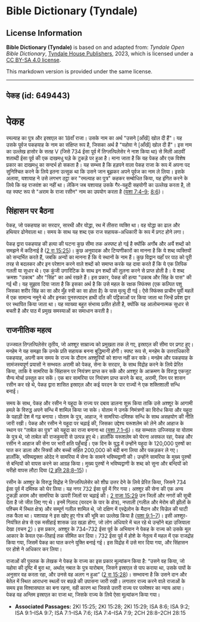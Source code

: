 # Bible Dictionary (Tyndale)

## License Information

**Bible Dictionary (Tyndale)** is based on and adapted from: _Tyndale Open Bible Dictionary_, [Tyndale House Publishers](https://tyndaleopenresources.com/), 2023, which is licensed under a [CC BY-SA 4.0 license](https://creativecommons.org/licenses/by-sa/4.0/legalcode.en).

This markdown version is provided under the same license.



--------------------------------

## पेकह (id: 649443)

पेकह
====

रमल्याह का पुत्र और इस्राएल का 18वाँ राजा। उसके नाम का अर्थ "उसने \[आँखें] खोल दी हैं"। यह उसके पूर्वज पकहयाह के नाम का संक्षिप्त रूप है, जिसका अर्थ है "यहोवा ने \[आँखें] खोल दी हैं"। इस नाम का उल्लेख हासोर के सतह V (जिसे 734 ईसा पूर्व में तिग्लत्पिलेसेर ने नाश किया था) से मिली आठवीं शताब्दी ईसा पूर्व की एक दाखमधु घड़े के टुकड़े पर हुआ है। माना जाता है कि यह पेकह और एक विशेष प्रकार का दाखमधु का सन्दर्भ हो सकता है। यह सम्भव है कि हड़पने वाला पेकह राजा के रूप में अपना पद सुनिश्चित करने के लिये इतना उत्सुक था कि उसने जान बूझकर अपने पूर्वज का नाम ले लिया। इसके अलावा, यशायाह ने उसे लगभग ठट्ठा कर "रमल्याह का पुत्र" कहकर सम्बोधित किया, यह इंगित करने के लिये कि वह राजवंश का नहीं था। लेकिन जब यशायाह उसके गैर\-यहूदी सहयोगी का उल्लेख करता है, तो वह स्पष्ट रूप से "अराम के राजा रसीन" नाम का उपयोग करता है ([यशा 7:4–9](https://ref.ly/Isa7:4-Isa7:9); [8:6](https://ref.ly/Isa8:6))।

सिंहासन पर बैठना
----------------

पेकह, जो पकहयाह का सरदार, सारथी और योद्धा, रथ में तीसरा व्यक्ति था। वह योद्धा का ढाल और हथियार ढोनेवाला था। समय के साथ यह शब्द एक राज सहायक\-अधिकारी के रूप में प्रगट होने लगा।

पेकह द्वारा पकहयाह की हत्या की घटना कुछ सीमा तक अस्पष्ट हो गई है क्योंकि अर्गोब और अर्ये शब्दों को समझने में कठिनाई है ([2 रा 15:25](https://ref.ly/2Kgs15:25))। कुछ अनुवादक और टिप्पणीकारों का मानना ​​है कि ये शब्द व्यक्तियों को सन्दर्भित करते हैं, जबकि अन्यों का मानना ​​है कि ये स्थानों के नाम हैं। कुछ विद्वान यहाँ पर पाठ को पूरी तरह से बदलकर और इन परेशान करने वाले शब्दों को समाप्त करके यह दावा करते हैं कि ये एक लिपिक गलती या सुधार थे। एक कुंजी उगारिटिक के साथ इन शब्दों की तुलना करने से प्राप्त होती है। ये शब्द क्रमशः "उकाब" और "सिंह" का अर्थ रखते हैं। इस प्रकार, पेकह की हत्या "उकाब और सिंह के पास" की गई थी। यह सुझाव दिया जाता है कि इसका अर्थ है कि उसे महल के रक्षक स्फिंक्स (एक कल्पित पशु जिसका शरीर सिंह का सा और मुँह स्त्री का सा होता है) के पास मृत्यु दी गई। ऐसे स्फिंक्स प्राचीन पूर्वी महलें में एक सामान्य नमूने थे और इनका पुनरुत्पादन हाथी दाँत की पट्टिकाओं पर किया जाता था जिन्हें प्रवेश द्वार पर स्थापित किया जाता था। यह व्याख्या बहुत संभाव्य प्रतीत होती है, क्योंकि यह आलोचनात्मक सुधार से बचती है और पाठ में प्रमुख समस्याओं का समाधान करती है।

राजनीतिक महत्व
--------------

उज्जवल तिग्लत्पिलेसेर तृतीय, जो अश्शूर साम्राज्य को प्रमुखता तक ले गए, इस्राएल की सीमा पर प्रगट हुए। मनहेम ने यह समझा कि उनके प्रति सहायक बनना बुद्धिमानी होगी। स्पष्ट रूप से, मनहेम के उत्तराधिकारी पकहयाह, अपनी कम समय के राज्य के दौरान अश्शूरियों को शान्त नहीं कर सके। मनहेम और पकहयाह के सामंजस्यपूर्ण प्रयासों ने सम्भवतः अरामी को पेकह, सेना के सरदार, के साथ विद्रोह करने के लिये प्रेरित किया, ताकि वे सामरिया के सिंहासन पर नियंत्रण प्राप्त कर सकें और अश्शूर के आक्रमण के विरुद्ध एकजुट सैन्य मोर्चा प्रस्तुत कर सकें। एक बार सामरिया पर नियंत्रण प्राप्त करने के बाद, अरामी, जिन पर शासन रसीन कर रहे थे, पेकह द्वारा शासित इस्राएल और कई यरदन के पार राज्यों ने एक शक्तिशाली सन्धि बनाई।

समय के साथ, पेकह और रसीन ने यहूदा के राज्य पर दबाव डालना शुरू किया ताकि उसे अश्शूर के आगामी हमले के विरुद्ध अपने सन्धि में शामिल किया जा सके। योताम ने उनके निमंत्रणों का विरोध किया और यहूदा के पहाड़ी देश में गढ़ बनाया। योताम के पुत्र, आहाज, ने सामरिया\-दमिश्क सन्धि के साथ असहयोग की नीति जारी रखी। पेकह और रसीन ने यहूदा पर चढ़ाई की, जिसका उद्देश्य यरूशलेम को लेने और आहाज के स्थान पर "ताबेल का पुत्र" को यहूदा का राजा बनाना था ([यशा 7:1–6](https://ref.ly/Isa7:1-Isa7:6))। वह सम्भवतः उज्जियाह या योताम के पुत्र थे, जो ताबेल की राजकुमारी से उत्पन्न हुए थे। हालाँकि यरूशलेम को घेरना असफल रहा, पेकह और रसीन ने आहाज की सेना पर भारी क्षति पहुँचाई। एक दिन के युद्ध में उन्होंने यहूदा के 120,000 पुरुषों का घात कर डाला और स्त्रियों और बच्चों सहित 200,000 को बंदी बना लिया और पकड़कर ले गए। हालाँकि, भविष्यद्वक्ता ओदेद ने सामरिया में सेना के सामने भविष्यद्वाणी की। उन्होंने सामरिया के मुख्य पुरुषों से बन्दियों को वापस करने का आग्रह किया। मुख्य पुरुषों ने भविष्यद्वाणी के शब्द को सुना और बन्दियों को यरीहो वापस लौटा दिया ([2 इति 28:8–15](https://ref.ly/2Chr28:8-2Chr28:15))।

रसीन के अश्शूर के विरुद्ध विद्रोह ने तिग्लत्पिलेसेर को शीघ्र उत्तर देने के लिये प्रेरित किया, जिसने 734 ईसा पूर्व में दमिश्क को घेर लिया। यह नगर 732 ईसा पूर्व में गिर गया। अश्शूर की सेना की एक अन्य टुकड़ी अराम और सामरिया के ऊपरी जिलों पर चढ़ाई की। [2 राजा 15:29](https://ref.ly/2Kgs15:29) उन जिलों और नगरों की सूची देता है जो जीत लिए गए थे। इनमें गिलाद (यरदन के पार के क्षेत्र), नप्ताली (गलील और मेरोम की झीलों के पश्चिम में स्थित क्षेत्र) और सम्पूर्ण गलील शामिल थे, जो दक्षिण में एस्द्रेलोन के मैदान और यिज्रेल की घाटी तक फैला था। यशायाह ने इस खोए हुए गोत्र की भूमि का उल्लेख किया है ([यशा 9:1–7](https://ref.ly/Isa9:1-Isa9:7))। इसी अश्शूर\-नियंत्रित क्षेत्र से एक मसीहाई शासक उठ खड़ा होगा, जो लोग अंधियारे में चल रहे थे उन्होंने बड़ा उजियाला देखा (वचन [2](https://ref.ly/Isa9:2))। इस प्रकार, अश्शूर के 734–732 ईसा पूर्व के अभियान ने पेकह के राज्य को उसके मूल आकार के केवल एक\-तिहाई तक सीमित कर दिया। 732 ईसा पूर्व में होशे के नेतृत्व में महल में एक राजद्रोह किया गया, जिसमें पेकह का घात करने युक्ति बनाई गई। इस विद्रोह में उसे मार दिया गया, और सिंहासन पर होशे ने अधिकार कर लिया।

राजाओं की पुस्तक के लेखक ने पेकह के राज्य का इस प्रकार मूल्यांकन किया है: “उसने वह किया, जो यहोवा की दृष्टि में बुरा था, अर्थात् नबात के पुत्र यारोबाम, जिसने इस्राएल से पाप कराया था, उसके पापों के अनुसार वह करता रहा, और उनसे वह अलग न हुआ” ([2 रा 15:28](https://ref.ly/2Kgs15:28))। सम्भावना है कि उसने दान और बेतेल में स्थित आराधना स्थलों पर बछड़े की उपासना जारी रखी। लगातार राज्य करने वाले राजाओं के समय इस विश्वासघात का बना रहना, वही कारण था जिससे उत्तरी राज्य पर परमेश्वर का न्याय आया। पेकह वह अन्तिम इस्राएल का राजा था, जिसके राज्य के लिये ऐसा मूल्यांकन किया गया।

* **Associated Passages:** 2KI 15:25; 2KI 15:28; 2KI 15:29; ISA 8:6; ISA 9:2; ISA 9:1–ISA 9:7; ISA 7:1–ISA 7:6; ISA 7:4–ISA 7:9; 2CH 28:8–2CH 28:15

